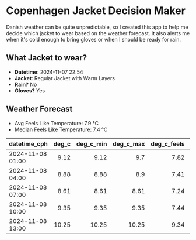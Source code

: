 
# Copenhagen Jacket Decision Maker

Danish weather can be quite unpredictable, so I created this app to help me decide which jacket to wear based on the weather forecast. 
It also alerts me when it's cold enough to bring gloves or when I should be ready for rain.

## What Jacket to wear?

- **Datetime**: 2024-11-07 22:54
- **Jacket**: Regular Jacket with Warm Layers
- **Rain?** No
- **Gloves?** Yes

## Weather Forecast
- Avg Feels Like Temperature: 7.9 °C
- Median Feels Like Temperature: 7.4 °C

| datetime_cph     |   deg_c |   deg_c_min |   deg_c_max |   deg_c_feels | weather   | wind   | rain   |
|:-----------------|--------:|------------:|------------:|--------------:|:----------|:-------|:-------|
| 2024-11-08 01:00 |    9.12 |        9.12 |        9.7  |          7.82 | Clouds    | Low    | None   |
| 2024-11-08 04:00 |    8.88 |        8.88 |        8.9  |          7.41 | Clouds    | Low    | None   |
| 2024-11-08 07:00 |    8.61 |        8.61 |        8.61 |          7.24 | Clouds    | Low    | None   |
| 2024-11-08 10:00 |    9.35 |        9.35 |        9.35 |          7.44 | Clouds    | Low    | None   |
| 2024-11-08 13:00 |   10.25 |       10.25 |       10.25 |          9.34 | Clouds    | Low    | None   |
        
